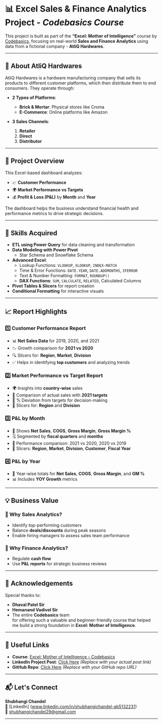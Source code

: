# 📊 Excel Sales & Finance Analytics Project - *Codebasics Course*

This project is built as part of the **“Excel: Mother of Intelligence”** course by [Codebasics](https://www.codebasics.io/), focusing on real-world **Sales and Finance Analytics** using data from a fictional company - **AtliQ Hardwares**.

---

## 🏢 About AtliQ Hardwares

AtliQ Hardwares is a hardware manufacturing company that sells its products to different customer platforms, which then distribute them to end consumers. They operate through:

- **2 Types of Platforms**:
  - **Brick & Mortar**: Physical stores like Croma
  - **E-Commerce**: Online platforms like Amazon

- **3 Sales Channels**:
  1. **Retailer**
  2. **Direct**
  3. **Distributor**

---

## 📌 Project Overview

This Excel-based dashboard analyzes:
- 📈 **Customer Performance**
- 🌍 **Market Performance vs Targets**
- 💰 **Profit & Loss (P&L)** by **Month** and **Year**

The dashboard helps the business understand financial health and performance metrics to drive strategic decisions.

---

## 🧠 Skills Acquired

- **ETL using Power Query** for data cleaning and transformation  
- **Data Modeling with Power Pivot**  
  - Star Schema and Snowflake Schema
- **Advanced Excel**:
  - Lookup Functions: `VLOOKUP`, `XLOOKUP`, `INDEX-MATCH`
  - Time & Error Functions: `DATE.YEAR`, `DATE.ADDMONTHS`, `IFERROR`
  - Text & Number Formatting: `FORMAT`, `ROUNDUP()`
  - **DAX Functions**: `SUM`, `CALCULATE`, `RELATED`, Calculated Columns
- **Pivot Tables & Slicers** for report creation
- **Conditional Formatting** for interactive visuals

---

## 📈 Report Highlights

### 1️⃣ Customer Performance Report
- 📊 **Net Sales Data** for 2019, 2020, and 2021
- 📉 Growth comparison for **2021 vs 2020**
- 🔍 Slicers for: **Region**, **Market**, **Division**
- ✅ Helps in identifying **top customers** and analyzing trends

### 2️⃣ Market Performance vs Target Report
- 🌍 Insights into **country-wise** sales
- 📅 Comparison of actual sales with **2021 targets**
- 🧮 % Deviation from targets for decision-making
- 🔀 Slicers for: **Region** and **Division**

### 3️⃣ P&L by Month
- 🧾 Shows **Net Sales**, **COGS**, **Gross Margin**, **Gross Margin %**
- 🗓️ Segmented by **fiscal quarters** and **months**
- 🧮 Performance comparison: 2021 vs 2020, 2020 vs 2019
- 🧰 Slicers: **Region**, **Market**, **Division**, **Customer**, **Fiscal Year**

### 4️⃣ P&L by Year
- 📅 Year-wise totals for **Net Sales**, **COGS**, **Gross Margin**, and **GM %**
- 📊 Includes **YOY Growth** metrics

---

## 💡 Business Value

### 🔹 Why Sales Analytics?
- Identify top-performing customers
- Balance **deals/discounts** during peak seasons
- Enable hiring managers to assess sales team performance

### 🔹 Why Finance Analytics?
- Regulate **cash flow**
- Use **P&L reports** for strategic business reviews

---

## 🙌 Acknowledgements

Special thanks to:
- **Dhaval Patel Sir**
- **Hemanand Vadivel Sir**
- The entire **Codebasics** team  
for offering such a valuable and beginner-friendly course that helped me build a strong foundation in **Excel: Mother of Intelligence**.

---

## 🔗 Useful Links

- **Course**: [Excel: Mother of Intelligence – Codebasics](https://www.codebasics.io/)
- **LinkedIn Project Post**: [Click Here](#) *(Replace with your actual post link)*
- **GitHub Repo**: [Click Here](#) *(Replace with your GitHub repo URL)*

---

## 📬 Let's Connect

**Shubhangi Chandel**  
🔗 [LinkedIn] (www.linkedin.com/in/shubhangichandel-ab5132231)  
📧 shubhangichandel29@gmail.com

---
